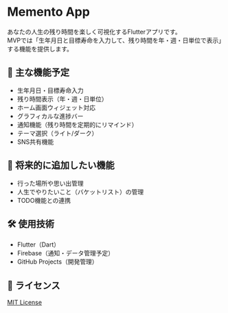 # Memento App

あなたの人生の残り時間を楽しく可視化するFlutterアプリです。  
MVPでは「生年月日と目標寿命を入力して、残り時間を年・週・日単位で表示」する機能を提供します。

## 📱 主な機能予定
- 生年月日・目標寿命入力
- 残り時間表示（年・週・日単位）
- ホーム画面ウィジェット対応
- グラフィカルな進捗バー
- 通知機能（残り時間を定期的にリマインド）
- テーマ選択（ライト/ダーク）
- SNS共有機能

## 🚀 将来的に追加したい機能
- 行った場所や思い出管理
- 人生でやりたいこと（バケットリスト）の管理
- TODO機能との連携

## 🛠 使用技術
- Flutter（Dart）
- Firebase（通知・データ管理予定）
- GitHub Projects（開発管理）

## 📄 ライセンス
[MIT License](LICENSE)

